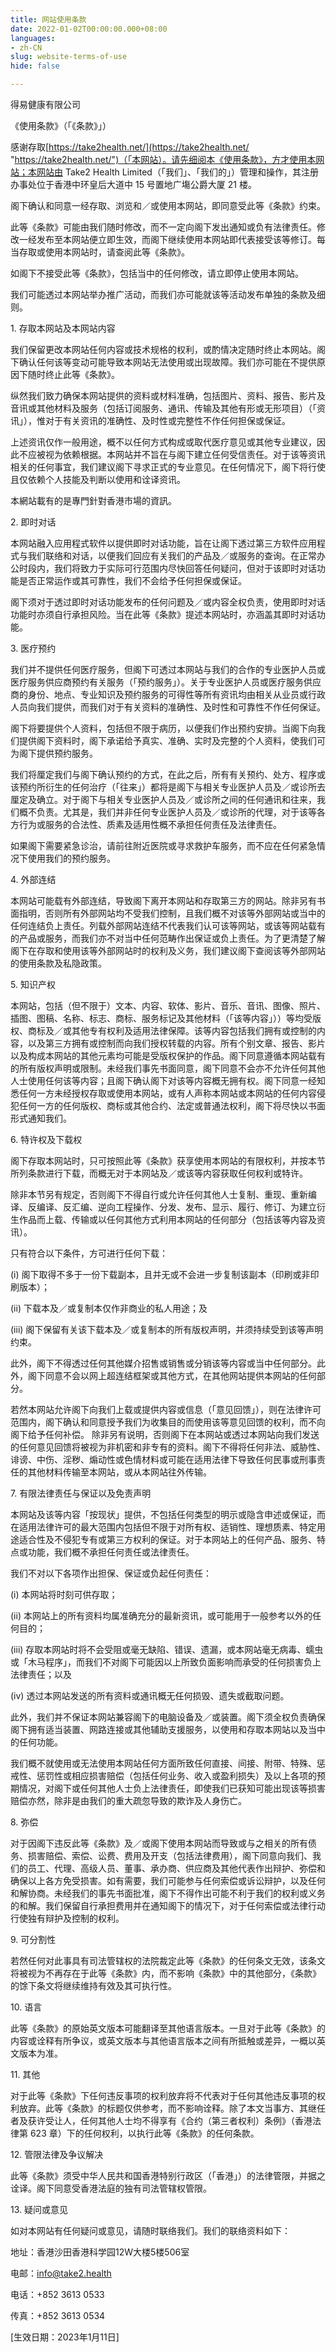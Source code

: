 ```yaml
---
title: 网站使用条款
date: 2022-01-02T00:00:00.000+08:00
languages:
- zh-CN
slug: website-terms-of-use
hide: false

---
```

得易健康有限公司

《使用条款》（「《条款》」）

感谢存取[https://take2health.net/](https://take2health.net/ "https://take2health.net/")（「本网站）。请先细阅本《使用条款》，方才使用本网站；本网站由 Take2 Health Limited（「我们」、「我们的」）管理和操作，其注册办事处位于香港中环皇后大道中 15 号置地广塲公爵大厦 21 楼。

阁下确认和同意一经存取、浏览和／或使用本网站，即同意受此等《条款》约束。

此等《条款》可能由我们随时修改，而不一定向阁下发出通知或负有法律责任。修改一经发布至本网站便立即生效，而阁下继续使用本网站即代表接受该等修订。每当存取或使用本网站时，请查阅此等《条款》。

如阁下不接受此等《条款》，包括当中的任何修改，请立即停止使用本网站。

我们可能透过本网站举办推广活动，而我们亦可能就该等活动发布单独的条款及细则。

1\. 存取本网站及本网站内容

我们保留更改本网站任何内容或技术规格的权利，或酌情决定随时终止本网站。阁下确认任何该等变动可能导致本网站无法使用或出现故障。我们亦可能在不提供原因下随时终止此等《条款》。

纵然我们致力确保本网站提供的资料或材料准确，包括图片、资料、报告、影片及音讯或其他材料及服务（包括订阅服务、通讯、传输及其他有形或无形项目）（「资讯」），惟对于有关资讯的准确性、及时性或完整性不作任何担保或保证。

上述资讯仅作一般用途，概不以任何方式构成或取代医疗意见或其他专业建议，因此不应被视为依赖根据。本网站并不旨在与阁下建立任何受信责任。对于该等资讯相关的任何事宜，我们建议阁下寻求正式的专业意见。在任何情况下，阁下将行使且仅依赖个人技能及判断以使用和诠译资讯。

本網站載有的是專門針對香港市場的資訊。

2\. 即时对话

本网站融入应用程式软件以提供即时对话功能，旨在让阁下透过第三方软件应用程式与我们联络和对话，以便我们回应有关我们的产品及／或服务的查询。在正常办公时段内，我们将致力于实际可行范围内尽快回答任何疑问，但对于该即时对话功能是否正常运作或其可靠性，我们不会给予任何担保或保证。

阁下须对于透过即时对话功能发布的任何问题及／或内容全权负责，使用即时对话功能时亦须自行承担风险。当在此等《条款》提述本网站时，亦涵盖其即时对话功能。

3\. 医疗预约

我们并不提供任何医疗服务，但阁下可透过本网站与我们的合作的专业医护人员或医疗服务供应商预约有关服务（「预约服务」）。关于专业医护人员或医疗服务供应商的身份、地点、专业知识及预约服务的可得性等所有资讯均由相关从业员或行政人员向我们提供，而我们对于有关资料的准确性、及时性和可靠性不作任何保证。

阁下将要提供个人资料，包括但不限于病历，以便我们作出预约安排。当阁下向我们提供阁下资料时，阁下承诺给予真实、准确、实时及完整的个人资料，使我们可为阁下提供预约服务。

我们将厘定我们与阁下确认预约的方式，在此之后，所有有关预约、处方、程序或该预约所衍生的任何治疗（「往来」）都将是阁下与相关专业医护人员及／或诊所去厘定及确立。对于阁下与相关专业医护人员及／或诊所之间的任何通讯和往来，我们概不负责。尤其是，我们并非任何专业医护人员及／或诊所的代理，对于该等各方行为或服务的合法性、质素及适用性概不承担任何责任及法律责任。

如果阁下需要紧急诊治，请前往附近医院或寻求救护车服务，而不应在任何紧急情况下使用我们的预约服务。

4\. 外部连结

本网站可能载有外部连结，导致阁下离开本网站和存取第三方的网站。除非另有书面指明，否则所有外部网站均不受我们控制，且我们概不对该等外部网站或当中的任何连结负上责任。列载外部网站连结不代表我们认可该等网站，或该等网站载有的产品或服务，而我们亦不对当中任何范畴作出保证或负上责任。为了更清楚了解阁下在存取和使用该等外部网站时的权利及义务，我们建议阁下查阅该等外部网站的使用条款及私隐政策。

5\. 知识产权

本网站，包括（但不限于）文本、内容、软体、影片、音乐、音讯、图像、照片、插图、图稿、名称、标志、商标、服务标记及其他材料（「该等内容」））等均受版权、商标及／或其他专有权利及适用法律保障。该等内容包括我们拥有或控制的内容，以及第三方拥有或控制而向我们授权转载的内容。所有个别文章、报告、影片以及构成本网站的其他元素均可能是受版权保护的作品。阁下同意遵循本网站载有的所有版权声明或限制。未经我们事先书面同意，阁下同意不会亦不允许任何其他人士使用任何该等内容；且阁下确认阁下对该等内容概无拥有权。阁下同意一经知悉任何一方未经授权存取或使用本网站，或有人声称本网站或本网站的任何内容侵犯任何一方的任何版权、商标或其他合约、法定或普通法权利，阁下将尽快以书面形式通知我们。

6\. 特许权及下载权

阁下存取本网站时，只可按照此等《条款》获享使用本网站的有限权利，并按本节所列条款进行下载，而概无对于本网站及／或该等内容获取任何权利或特许。

除非本节另有规定，否则阁下不得自行或允许任何其他人士复制、重现、重新编译、反编译、反汇编、逆向工程操作、分发、发布、显示、履行、修订、为建立衍生作品而上载、传输或以任何其他方式利用本网站的任何部分（包括该等内容及资讯）。

只有符合以下条件，方可进行任何下载：

(i) 阁下取得不多于一份下载副本，且并无或不会进一步复制该副本（印刷或非印刷版本）；

(ii) 下载本及／或复制本仅作非商业的私人用途；及

(iii) 阁下保留有关该下载本及／或复制本的所有版权声明，并须持续受到该等声明约束。

此外，阁下不得透过任何其他媒介招售或销售或分销该等内容或当中任何部分。此外，阁下同意不会以网上超连结框架或其他方式，在其他网站提供本网站的任何部分。

若然本网站允许阁下向我们上载或提供内容或信息（「意见回馈」），则在法律许可范围内，阁下确认和同意授予我们为收集目的而使用该等意见回馈的权利，而不向阁下给予任何补偿。 除非另有说明，否则阁下在本网站或透过本网站向我们发送的任何意见回馈将被视为非机密和非专有的资料。阁下不得将任何非法、威胁性、诽谤、中伤、淫秽、煽动性或色情材料或可能在适用法律下导致任何民事或刑事责任的其他材料传输至本网站，或从本网站往外传输。

7\. 有限法律责任与保证以及免责声明

本网站及该等内容「按现状」提供，不包括任何类型的明示或隐含申述或保证，而在适用法律许可的最大范围内包括但不限于对所有权、适销性、理想质素、特定用途适合性及不侵犯专有或第三方权利的保证。对于本网站上的任何产品、服务、特点或功能，我们概不承担任何责任或法律责任。

我们不对以下各项作出担保、保证或负起任何责任：

(i) 本网站将时刻可供存取；

(ii) 本网站上的所有资料均属准确充分的最新资讯，或可能用于一般参考以外的任何目的；

(iii) 存取本网站时将不会受阻或毫无缺陷、错误、遗漏，或本网站毫无病毒、蠕虫或「木马程序」，而我们不对阁下可能因以上所致负面影响而承受的任何损害负上法律责任；以及

(iv) 透过本网站发送的所有资料或通讯概无任何损毁、遗失或截取问题。

此外，我们并不保证本网站兼容阁下的电脑设备及／或装置。阁下须全权负责确保阁下拥有适当装置、网路连接或其他辅助支援服务，以使用和存取本网站以及当中的任何功能。

我们概不就使用或无法使用本网站任何方面所致任何直接、间接、附带、特殊、惩戒性、惩罚性或相应损害赔偿（包括任何业务、收入或盈利损失）及以上各项的预期情况，对阁下或任何其他人士负上法律责任，即使我们已获知可能出现该等损害赔偿亦然，除非是由我们的重大疏忽导致的欺诈及人身伤亡。

8\. 弥偿

对于因阁下违反此等《条款》及／或阁下使用本网站而导致或与之相关的所有债务、损害赔偿、索偿、讼费、费用及开支（包括法律费用），阁下同意向我们、我们的员工、代理、高级人员、董事、承办商、供应商及其他代表作出辩护、弥偿和确保以上各方免受损害。如有需要，我们可能参与任何索偿或诉讼辩护，以及任何和解协商。未经我们的事先书面批准，阁下不得作出可能不利于我们的权利或义务的和解。我们保留自行承担费用并在通知阁下的情况下，对于任何索偿或法律行动行使独有辩护及控制的权利。

9\. 可分割性

若然任何对此事具有司法管辖权的法院裁定此等《条款》的任何条文无效，该条文将被视为不再存在于此等《条款》内，而不影响《条款》中的其他部分，《条款》的馀下条文将继续维持有效及其可执行性。

10\. 语言

此等《条款》的原始英文版本可能翻译至其他语言版本。一旦对于此等《条款》的内容或诠释有所争议，或英文版本与其他语言版本之间有所抵触或差异，一概以英文版本为准。

11\. 其他

对于此等《条款》下任何违反事项的权利放弃将不代表对于任何其他违反事项的权利放弃。此等《条款》的标题仅供参考，而不影响诠释。除了本文当事方、其继任者及获许受让人，任何其他人士均不得享有《合约（第三者权利）条例》（香港法律第 623 章）下的任何权利，以执行此等《条款》的任何条款。

12\. 管限法律及争议解决

此等《条款》须受中华人民共和国香港特别行政区（「香港」）的法律管限，并据之诠译。阁下同意受香港法庭的独有司法管辖权管限。

13\. 疑问或意见

如对本网站有任何疑问或意见，请随时联络我们。我们的联络资料如下：

地址：香港沙田香港科学园12W大楼5楼506室

电邮：info@take2.health

电话：+852 3613 0533

传真：+852 3613 0534

\[生效日期：2023年1月11日\]